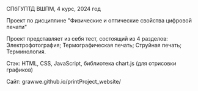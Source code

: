 СПбГУПТД ВШПМ, 4 курс, 2024 год

Проект по дисциплине "Физические и оптические свойства цифровой печати"

Проект представляет из себя тест, состоящий из 4 разделов:
  Электрофотография;
  Термографическая печать;
  Струйная печать;
  Терминология.

Стэк:
HTML, CSS, JavaScript, библиотека chart.js (для отрисовки графиков)

Сайт:
grawwe.github.io/printProject_website/
